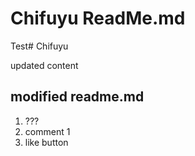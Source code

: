 # Chifuyu ReadMe.md

Test# Chifuyu

updated content

## modified readme.md
1. ???
2. comment 1
3. like button